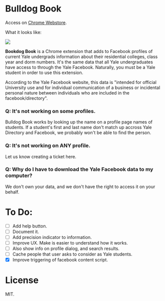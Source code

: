 
# Bulldog Book

Access on [Chrome Webstore](https://chrome.google.com/webstore/detail/bulldog-facebook/jnfmcjindkjnjmapjemigfinkhgieoik).

What it looks like:

![](http://i.imgur.com/6FxDRNS.png)

**Bookdog Book** is a Chrome extension that adds to Facebook profiles of
current Yale undergrads information about their residential colleges, class
year and dorm numbers. It's the same data that all Yale undergraduates have
access to through the Yale Facebook. Naturally, you must be a Yale student
in order to use this extension.

According to the Yale Facebook website, this data is "intended for official
University use and for individual communication of a business or incidental
personal nature between individuals who are included in the facebook/directory".

### Q: It's not working on some profiles.

Bulldog Book works by looking up the name on a profile page names of students.
If a student's first and last name don't match up accross Yale Directory and
Facebook, we probably won't be able to find the person.

### Q: It's not working on ANY profile.

Let us know creating a ticket here.

### Q: Why do I have to download the Yale Facebook data to my computer?

We don't own your data, and we don't have the right to access it on your behalf.

# To Do:
- [ ] Add help button.
- [ ] Document it.
- [ ] Add precision indicator to information.
- [ ] Improve UX. Make is easier to understand how it works.
- [ ] Also show info on profile dialog, and search results.
- [ ] Cache people that user asks to consider as Yale students.
- [x] Improve triggering of facebook content script.

# License

MIT.
